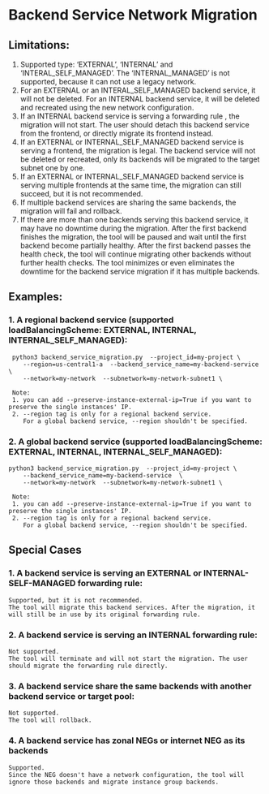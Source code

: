 # Backend Service Network Migration
## Limitations:
1. Supported type: ‘EXTERNAL’, ‘INTERNAL’ and ‘INTERAL_SELF_MANAGED’. The ‘INTERNAL_MANAGED’ is not supported, because it can not use a legacy network.
2. For an EXTERNAL or an INTERAL_SELF_MANAGED backend service, it will not be deleted. For an INTERNAL backend service, it will be deleted and recreated using the new network configuration.
3. If an INTERNAL backend service is serving a forwarding rule , the migration will not start. The user should detach this backend service from the frontend, or directly migrate its frontend instead. 
4. If an EXTERNAL or INTERNAL_SELF_MANAGED backend service is serving a frontend, the migration is legal. The backend service will not be deleted or recreated, only its backends will be migrated to the target subnet one by one.
5. If an EXTERNAL or INTERNAL_SELF_MANAGED backend service is serving multiple frontends at the same time, the migration can still succeed, but it is not recommended.
6. If multiple backend services are sharing the same backends, the migration will fail and rollback.
7. If there are more than one backends serving this backend service, it may have no downtime during the migration. 
After the first backend finishes the migration, the tool will be paused and wait until the first backend become partially healthy. 
After the first backend passes the health check, the tool will continue migrating other backends without further health checks. 
The tool minimizes or even eliminates the downtime for the backend service migration if it has multiple backends. 
## Examples:
### 1. A regional backend service (supported loadBalancingScheme: EXTERNAL, INTERNAL, INTERNAL_SELF_MANAGED):
     python3 backend_service_migration.py  --project_id=my-project \
        --region=us-central1-a  --backend_service_name=my-backend-service  \
        --network=my-network  --subnetwork=my-network-subnet1 \

     Note: 
     1. you can add --preserve-instance-external-ip=True if you want to preserve the single instances' IP.
     2. --region tag is only for a regional backend service. 
        For a global backend service, --region shouldn't be specified. 
### 2. A global backend service (supported loadBalancingScheme: EXTERNAL, INTERNAL, INTERNAL_SELF_MANAGED):
    python3 backend_service_migration.py  --project_id=my-project \
        --backend_service_name=my-backend-service  \
        --network=my-network  --subnetwork=my-network-subnet1 \
    
     Note: 
     1. you can add --preserve-instance-external-ip=True if you want to preserve the single instances' IP.
     2. --region tag is only for a regional backend service. 
        For a global backend service, --region shouldn't be specified. 
## Special Cases
### 1. A backend service is serving an EXTERNAL or INTERNAL-SELF-MANAGED forwarding rule:
    Supported, but it is not recommended. 
    The tool will migrate this backend services. After the migration, it will still be in use by its original forwarding rule. 
### 2. A backend service is serving an INTERNAL forwarding rule:
    Not supported. 
    The tool will terminate and will not start the migration. The user should migrate the forwarding rule directly.
### 3. A backend service share the same backends with another backend service or target pool:
    Not supported.
    The tool will rollback.
### 4. A backend service has zonal NEGs or internet NEG as its backends
    Supported.
    Since the NEG doesn't have a network configuration, the tool will ignore those backends and migrate instance group backends.